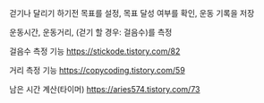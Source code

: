 걷기나 달리기 하기전 목표를 설정, 목표 달성 여부를 확인, 운동 기록을 저장

운동시간, 운동거리, (걷기 할 경우: 걸음수)를 측정

걸음수 측정 기능
https://stickode.tistory.com/82 

거리 측정 기능
https://copycoding.tistory.com/59

남은 시간 계산(타이머)
https://aries574.tistory.com/73
